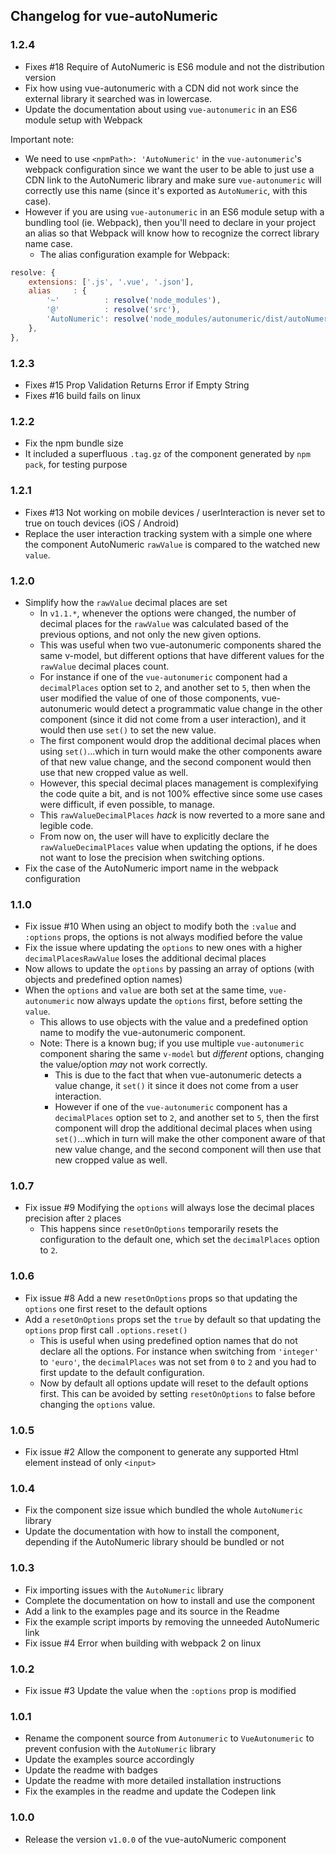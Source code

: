 ## Changelog for vue-autoNumeric

### 1.2.4
+ Fixes #18 Require of AutoNumeric is ES6 module and not the distribution version
+ Fix how using vue-autonumeric with a CDN did not work since the external library it searched was in lowercase.
+ Update the documentation about using `vue-autonumeric` in an ES6 module setup with Webpack

Important note:
+ We need to use `<npmPath>: 'AutoNumeric'` in the `vue-autonumeric`'s webpack configuration since we want the user to be able to just use a CDN link to the AutoNumeric library and make sure `vue-autonumeric` will correctly use this name (since it's exported as `AutoNumeric`, with this case).
+ However if you are using `vue-autonumeric` in an ES6 module setup with a bundling tool (ie. Webpack), then you'll need to declare in your project an alias so that Webpack will know how to recognize the correct library name case.
  + The alias configuration example for Webpack:
```js
resolve: {
    extensions: ['.js', '.vue', '.json'],
    alias     : {
        '~'          : resolve('node_modules'),
        '@'          : resolve('src'),
        'AutoNumeric': resolve('node_modules/autonumeric/dist/autoNumeric.min'),
    },
},
```

### 1.2.3
+ Fixes #15 Prop Validation Returns Error if Empty String
+ Fixes #16 build fails on linux

### 1.2.2
+ Fix the npm bundle size
+ It included a superfluous `.tag.gz` of the component generated by `npm pack`, for testing purpose

### 1.2.1
+ Fixes #13 Not working on mobile devices / userInteraction is never set to true on touch devices (iOS / Android)
+ Replace the user interaction tracking system with a simple one where the component AutoNumeric `rawValue` is compared to the watched new `value`. 

### 1.2.0
+ Simplify how the `rawValue` decimal places are set
  + In `v1.1.*`, whenever the options were changed, the number of decimal places for the `rawValue` was calculated based of the previous options, and not only the new given options.
  + This was useful when two vue-autonumeric components shared the same v-model, but different options that have different values for the `rawValue` decimal places count.
  + For instance if one of the `vue-autonumeric` component had a `decimalPlaces` option set to `2`, and another set to `5`, then when the user modified the value of one of those components, vue-autonumeric would detect a programmatic value change in the other component (since it did not come from a user interaction), and it would then use `set()` to set the new value.
  + The first component would drop the additional decimal places when using `set()`...which in turn would make the other components aware of that new value change, and the second component would then use that new cropped value as well.
  + However, this special decimal places management is complexifying the code quite a bit, and is not 100% effective since some use cases were difficult, if even possible, to manage.
  + This `rawValueDecimalPlaces` *hack* is now reverted to a more sane and legible code.
  + From now on, the user will have to explicitly declare the `rawValueDecimalPlaces` value when updating the options, if he does not want to lose the precision when switching options.
+ Fix the case of the AutoNumeric import name in the webpack configuration

### 1.1.0
+ Fix issue #10 When using an object to modify both the `:value` and `:options` props, the options is not always modified before the value
+ Fix the issue where updating the `options` to new ones with a higher `decimalPlacesRawValue` loses the additional decimal places
+ Now allows to update the `options` by passing an array of options (with objects and predefined option names)
+ When the `options` and `value` are both set at the same time, `vue-autonumeric` now always update the `options` first, before setting the `value`.
  + This allows to use objects with the value and a predefined option name to modify the vue-autonumeric component.
  + Note: There is a known bug; if you use multiple `vue-autonumeric` component sharing the same `v-model` but *different* options, changing the value/option *may* not work correctly.
    + This is due to the fact that when vue-autonumeric detects a value change, it `set()` it since it does not come from a user interaction.
    + However if one of the `vue-autonumeric` component has a `decimalPlaces` option set to `2`, and another set to `5`, then the first component will drop the additional decimal places when using `set()`...which in turn will make the other component aware of that new value change, and the second component will then use that new cropped value as well.

### 1.0.7
+ Fix issue #9 Modifying the `options` will always lose the decimal places precision after `2` places
  + This happens since `resetOnOptions` temporarily resets the configuration to the default one, which set the `decimalPlaces` option to `2`.

### 1.0.6
+ Fix issue #8 Add a new `resetOnOptions` props so that updating the `options` one first reset to the default options
+ Add a `resetOnOptions` props set the `true` by default so that updating the `options` prop first call `.options.reset()`
  + This is useful when using predefined option names that do not declare all the options. For instance when switching from `'integer'` to `'euro'`, the `decimalPlaces` was not set from `0` to `2` and you had to first update to the default configuration.
  + Now by default all options update will reset to the default options first. This can be avoided by setting `resetOnOptions` to false before changing the `options` value.

### 1.0.5
+ Fix issue #2 Allow the component to generate any supported Html element instead of only `<input>`

### 1.0.4
+ Fix the component size issue which bundled the whole `AutoNumeric` library
+ Update the documentation with how to install the component, depending if the AutoNumeric library should be bundled or not

### 1.0.3
+ Fix importing issues with the `AutoNumeric` library
+ Complete the documentation on how to install and use the component
+ Add a link to the examples page and its source in the Readme
+ Fix the example script imports by removing the unneeded AutoNumeric link
+ Fix issue #4 Error when building with webpack 2 on linux

### 1.0.2
+ Fix issue #3 Update the value when the `:options` prop is modified

### 1.0.1
+ Rename the component source from `Autonumeric` to `VueAutonumeric` to prevent confusion with the `AutoNumeric` library
+ Update the examples source accordingly
+ Update the readme with badges
+ Update the readme with more detailed installation instructions
+ Fix the examples in the readme and update the Codepen link

### 1.0.0
+ Release the version `v1.0.0` of the vue-autoNumeric component
